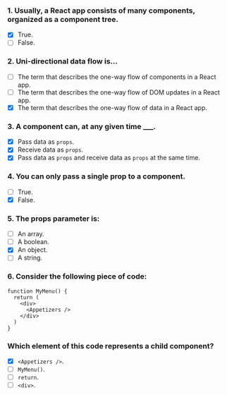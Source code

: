 ### 1. Usually, a React app consists of many components, organized as a component tree.

- [x] True.
- [ ] False.

### 2. Uni-directional data flow is...

- [ ] The term that describes the one-way flow of components in a React app.
- [ ] The term that describes the one-way flow of DOM updates in a React app.
- [x] The term that describes the one-way flow of data in a React app.

### 3. A component can, at any given time \_\_\_.

- [x] Pass data as `props`.
- [x] Receive data as `props`.
- [x] Pass data as `props` and receive data as `props` at the same time.

### 4. You can only pass a single prop to a component.

- [ ] True.
- [x] False.

### 5. The props parameter is:

- [ ] An array.
- [ ] A boolean.
- [x] An object.
- [ ] A string.

### 6. Consider the following piece of code:

```
function MyMenu() {
  return (
    <div>
      <Appetizers />
    </div>
  )
}
```

### Which element of this code represents a child component?

- [x] `<Appetizers />`.
- [ ] `MyMenu()`.
- [ ] `return`.
- [ ] `<div>`.
